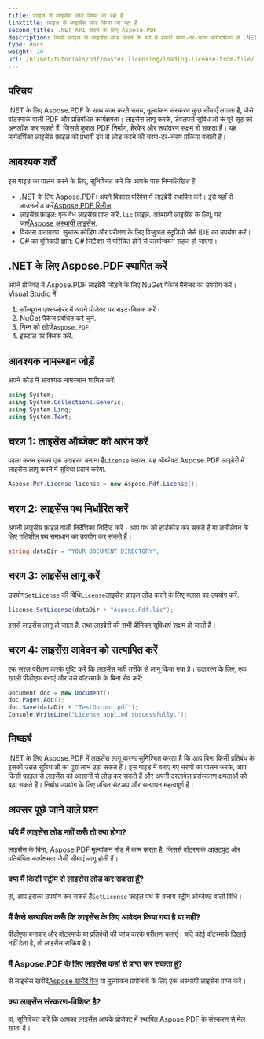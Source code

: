 ```yaml
---
title: फ़ाइल से लाइसेंस लोड किया जा रहा है
linktitle: फ़ाइल से लाइसेंस लोड किया जा रहा है
second_title: .NET API संदर्भ के लिए Aspose.PDF
description: किसी फ़ाइल से लाइसेंस लोड करने के बारे में हमारी चरण-दर-चरण मार्गदर्शिका से .NET के लिए Aspose.PDF की पूरी क्षमता को अनलॉक करने का तरीका जानें।
type: docs
weight: 20
url: /hi/net/tutorials/pdf/master-licensing/loading-license-from-file/
---
```

## परिचय  

.NET के लिए Aspose.PDF के साथ काम करते समय, मूल्यांकन संस्करण कुछ सीमाएँ लगाता है, जैसे वॉटरमार्क वाली PDF और प्रतिबंधित कार्यक्षमता। लाइसेंस लागू करके, डेवलपर्स सुविधाओं के पूरे सूट को अनलॉक कर सकते हैं, जिससे कुशल PDF निर्माण, हेरफेर और रूपांतरण सक्षम हो सकता है। यह मार्गदर्शिका लाइसेंस फ़ाइल को प्रभावी ढंग से लोड करने की चरण-दर-चरण प्रक्रिया बताती है।  

## आवश्यक शर्तें  

इस गाइड का पालन करने के लिए, सुनिश्चित करें कि आपके पास निम्नलिखित हैं:  

- .NET के लिए Aspose.PDF: अपने विकास परिवेश में लाइब्रेरी स्थापित करें। इसे यहाँ से डाउनलोड करें[Aspose PDF रिलीज़](https://releases.aspose.com/pdf/net/).  
-  लाइसेंस फ़ाइल: एक वैध लाइसेंस प्राप्त करें`.lic` फ़ाइल. अस्थायी लाइसेंस के लिए, पर जाएँ[Aspose अस्थायी लाइसेंस](https://purchase.aspose.com/temporary-license/).  
- विकास वातावरण: सुचारू कोडिंग और परीक्षण के लिए विजुअल स्टूडियो जैसे IDE का उपयोग करें।  
- C# का बुनियादी ज्ञान: C# सिंटैक्स से परिचित होने से कार्यान्वयन सहज हो जाएगा।  

## .NET के लिए Aspose.PDF स्थापित करें  
अपने प्रोजेक्ट में Aspose.PDF लाइब्रेरी जोड़ने के लिए NuGet पैकेज मैनेजर का उपयोग करें। Visual Studio में:  
1. सॉल्यूशन एक्सप्लोरर में अपने प्रोजेक्ट पर राइट-क्लिक करें।  
2. NuGet पैकेज प्रबंधित करें चुनें.  
3.  निम्न को खोजें`Aspose.PDF`.  
4. इंस्टॉल पर क्लिक करें.  

## आवश्यक नामस्थान जोड़ें  
अपने कोड में आवश्यक नामस्थान शामिल करें:  

```csharp
using System;
using System.Collections.Generic;
using System.Linq;
using System.Text;
```  

## चरण 1: लाइसेंस ऑब्जेक्ट को आरंभ करें  

 पहला कदम इसका एक उदाहरण बनाना है`License` क्लास. यह ऑब्जेक्ट Aspose.PDF लाइब्रेरी में लाइसेंस लागू करने में सुविधा प्रदान करेगा.  

```csharp
Aspose.Pdf.License license = new Aspose.Pdf.License();
```  

## चरण 2: लाइसेंस पथ निर्धारित करें  

अपनी लाइसेंस फ़ाइल वाली निर्देशिका निर्दिष्ट करें। आप पथ को हार्डकोड कर सकते हैं या लचीलेपन के लिए गतिशील पथ समाधान का उपयोग कर सकते हैं।  

```csharp
string dataDir = "YOUR DOCUMENT DIRECTORY";
```  

## चरण 3: लाइसेंस लागू करें  

 उपयोग`SetLicense` की विधि`License`लाइसेंस फ़ाइल लोड करने के लिए क्लास का उपयोग करें.  

```csharp
license.SetLicense(dataDir + "Aspose.Pdf.lic");
```  

इससे लाइसेंस लागू हो जाता है, तथा लाइब्रेरी की सभी प्रीमियम सुविधाएं सक्षम हो जाती हैं।  

## चरण 4: लाइसेंस आवेदन को सत्यापित करें  

एक सरल परीक्षण करके पुष्टि करें कि लाइसेंस सही तरीके से लागू किया गया है। उदाहरण के लिए, एक खाली पीडीएफ बनाएं और उसे वॉटरमार्क के बिना सेव करें:  

```csharp
Document doc = new Document();
doc.Pages.Add();
doc.Save(dataDir + "TestOutput.pdf");
Console.WriteLine("License applied successfully.");
```  

## निष्कर्ष  

.NET के लिए Aspose.PDF में लाइसेंस लागू करना सुनिश्चित करता है कि आप बिना किसी प्रतिबंध के इसकी उन्नत सुविधाओं का पूरा लाभ उठा सकते हैं। इस गाइड में बताए गए चरणों का पालन करके, आप किसी फ़ाइल से लाइसेंस को आसानी से लोड कर सकते हैं और अपनी दस्तावेज़ प्रसंस्करण क्षमताओं को बढ़ा सकते हैं। निर्बाध उपयोग के लिए उचित सेटअप और सत्यापन महत्वपूर्ण हैं।  

## अक्सर पूछे जाने वाले प्रश्न  

### यदि मैं लाइसेंस लोड नहीं करूँ तो क्या होगा?  
लाइसेंस के बिना, Aspose.PDF मूल्यांकन मोड में काम करता है, जिससे वॉटरमार्क आउटपुट और प्रतिबंधित कार्यक्षमता जैसी सीमाएं लागू होती हैं।  

### क्या मैं किसी स्ट्रीम से लाइसेंस लोड कर सकता हूँ?  
 हां, आप इसका उपयोग कर सकते हैं`SetLicense` फ़ाइल पथ के बजाय स्ट्रीम ऑब्जेक्ट वाली विधि।  

### मैं कैसे सत्यापित करूँ कि लाइसेंस के लिए आवेदन किया गया है या नहीं?  
पीडीएफ बनाकर और वॉटरमार्क या प्रतिबंधों की जांच करके परीक्षण चलाएं। यदि कोई वॉटरमार्क दिखाई नहीं देता है, तो लाइसेंस सक्रिय है।  

### मैं Aspose.PDF के लिए लाइसेंस कहां से प्राप्त कर सकता हूं?  
 से लाइसेंस खरीदें[Aspose खरीदें पेज](https://purchase.aspose.com/buy) या मूल्यांकन प्रयोजनों के लिए एक अस्थायी लाइसेंस प्राप्त करें।  

### क्या लाइसेंस संस्करण-विशिष्ट है?  
हां, सुनिश्चित करें कि आपका लाइसेंस आपके प्रोजेक्ट में स्थापित Aspose.PDF के संस्करण से मेल खाता है।  